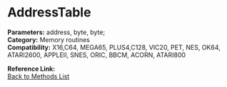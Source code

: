 # AddressTable

**Parameters:** address, byte, byte;  
**Category:** Memory routines  
**Compatibility:** X16,C64, MEGA65, PLUS4,C128, VIC20, PET, NES, OK64, ATARI2600, APPLEII, SNES, ORIC, BBCM, ACORN, ATARI800  

**Reference Link:**  
[Back to Methods List](../../SUMMARY.md)

